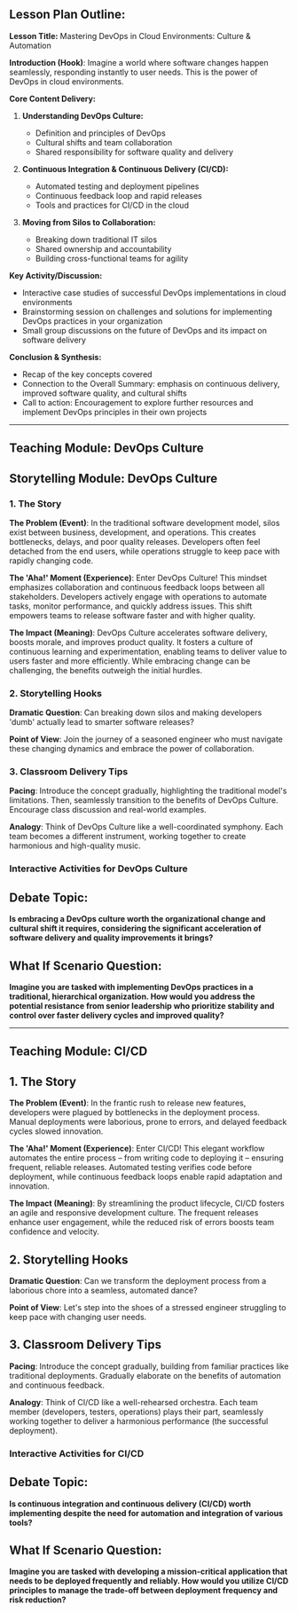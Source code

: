 ## Lesson Plan Outline:

**Lesson Title:** Mastering DevOps in Cloud Environments: Culture & Automation

**Introduction (Hook)**: Imagine a world where software changes happen seamlessly, responding instantly to user needs. This is the power of DevOps in cloud environments.

**Core Content Delivery:**

1. **Understanding DevOps Culture:**
    - Definition and principles of DevOps
    - Cultural shifts and team collaboration
    - Shared responsibility for software quality and delivery


2. **Continuous Integration & Continuous Delivery (CI/CD):**
    - Automated testing and deployment pipelines
    - Continuous feedback loop and rapid releases
    - Tools and practices for CI/CD in the cloud


3. **Moving from Silos to Collaboration:**
    - Breaking down traditional IT silos
    - Shared ownership and accountability
    - Building cross-functional teams for agility

**Key Activity/Discussion:**

- Interactive case studies of successful DevOps implementations in cloud environments
- Brainstorming session on challenges and solutions for implementing DevOps practices in your organization
- Small group discussions on the future of DevOps and its impact on software delivery

**Conclusion & Synthesis:**

- Recap of the key concepts covered
- Connection to the Overall Summary: emphasis on continuous delivery, improved software quality, and cultural shifts
- Call to action: Encouragement to explore further resources and implement DevOps principles in their own projects


---

## Teaching Module: DevOps Culture
## Storytelling Module: DevOps Culture

### 1. The Story

**The Problem (Event)**: In the traditional software development model, silos exist between business, development, and operations. This creates bottlenecks, delays, and poor quality releases. Developers often feel detached from the end users, while operations struggle to keep pace with rapidly changing code.

**The 'Aha!' Moment (Experience)**: Enter DevOps Culture! This mindset emphasizes collaboration and continuous feedback loops between all stakeholders. Developers actively engage with operations to automate tasks, monitor performance, and quickly address issues. This shift empowers teams to release software faster and with higher quality.

**The Impact (Meaning)**: DevOps Culture accelerates software delivery, boosts morale, and improves product quality. It fosters a culture of continuous learning and experimentation, enabling teams to deliver value to users faster and more efficiently. While embracing change can be challenging, the benefits outweigh the initial hurdles.

### 2. Storytelling Hooks

**Dramatic Question**: Can breaking down silos and making developers 'dumb' actually lead to smarter software releases?

**Point of View**: Join the journey of a seasoned engineer who must navigate these changing dynamics and embrace the power of collaboration.


### 3. Classroom Delivery Tips

**Pacing**: Introduce the concept gradually, highlighting the traditional model's limitations. Then, seamlessly transition to the benefits of DevOps Culture. Encourage class discussion and real-world examples.

**Analogy**: Think of DevOps Culture like a well-coordinated symphony. Each team becomes a different instrument, working together to create harmonious and high-quality music.

### Interactive Activities for DevOps Culture
## Debate Topic:

**Is embracing a DevOps culture worth the organizational change and cultural shift it requires, considering the significant acceleration of software delivery and quality improvements it brings?**


## What If Scenario Question:

**Imagine you are tasked with implementing DevOps practices in a traditional, hierarchical organization. How would you address the potential resistance from senior leadership who prioritize stability and control over faster delivery cycles and improved quality?**


---

## Teaching Module: CI/CD
## 1. The Story

**The Problem (Event)**: In the frantic rush to release new features, developers were plagued by bottlenecks in the deployment process. Manual deployments were laborious, prone to errors, and delayed feedback cycles slowed innovation.

**The 'Aha!' Moment (Experience)**: Enter CI/CD! This elegant workflow automates the entire process – from writing code to deploying it – ensuring frequent, reliable releases. Automated testing verifies code before deployment, while continuous feedback loops enable rapid adaptation and innovation.

**The Impact (Meaning)**: By streamlining the product lifecycle, CI/CD fosters an agile and responsive development culture. The frequent releases enhance user engagement, while the reduced risk of errors boosts team confidence and velocity.

## 2. Storytelling Hooks

**Dramatic Question**: Can we transform the deployment process from a laborious chore into a seamless, automated dance?

**Point of View**: Let's step into the shoes of a stressed engineer struggling to keep pace with changing user needs.


## 3. Classroom Delivery Tips

**Pacing**: Introduce the concept gradually, building from familiar practices like traditional deployments. Gradually elaborate on the benefits of automation and continuous feedback.

**Analogy**: Think of CI/CD like a well-rehearsed orchestra. Each team member (developers, testers, operations) plays their part, seamlessly working together to deliver a harmonious performance (the successful deployment).

### Interactive Activities for CI/CD
## Debate Topic:

**Is continuous integration and continuous delivery (CI/CD) worth implementing despite the need for automation and integration of various tools?**


## What If Scenario Question:

**Imagine you are tasked with developing a mission-critical application that needs to be deployed frequently and reliably. How would you utilize CI/CD principles to manage the trade-off between deployment frequency and risk reduction?**